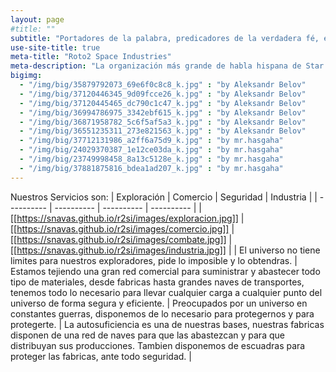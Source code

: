 ```yaml
---
layout: page
#title: ""
subtitle: "Portadores de la palabra, predicadores de la verdadera fé, en Roto2 creemos y por el luchamos"
use-site-title: true
meta-title: "Roto2 Space Industries"
meta-description: "La organización más grande de habla hispana de Star Citizen" 
bigimg:
  - "/img/big/35879792073_69e6f0c8c8_k.jpg" : "by Aleksandr Belov"
  - "/img/big/37120446345_9d09fcce26_k.jpg" : "by Aleksandr Belov"
  - "/img/big/37120445465_dc790c1c47_k.jpg" : "by Aleksandr Belov"
  - "/img/big/36994786975_3342ebf615_k.jpg" : "by Aleksandr Belov"
  - "/img/big/36871958782_5c6f5af5a3_k.jpg" : "by Aleksandr Belov"
  - "/img/big/36551235311_273e821563_k.jpg" : "by Aleksandr Belov"
  - "/img/big/37712131986_a2ff6a75d9_k.jpg" : "by mr.hasgaha"
  - "/img/big/24029370387_1e12ce03da_k.jpg" : "by mr.hasgaha"
  - "/img/big/23749998458_8a13c5128e_k.jpg" : "by mr.hasgaha"
  - "/img/big/37881875816_bdea1ad207_k.jpg" : "by mr.hasgaha"
---
```


Nuestros Servicios son:
| Exploración | Comercio | Seguridad | Industria |
| ---------- | ---------- | ---------- | ---------- |
| [[https://snavas.github.io/r2si/images/exploracion.jpg]]   | [[https://snavas.github.io/r2si/images/comercio.jpg]]   | [[https://snavas.github.io/r2si/images/combate.jpg]]  | [[https://snavas.github.io/r2si/images/industria.jpg]]   |
| El universo no tiene limites para nuestros exploradores, pide lo imposible y lo obtendras.    | Estamos tejiendo una gran red comercial para suministrar y abastecer todo tipo de materiales, desde fabricas hasta grandes naves de transportes, tenemos todo lo necesario para llevar cualquier carga a cualquier punto del universo de forma segura y eficiente.   | Preocupados por un universo en constantes guerras, disponemos de lo necesario para protegernos y para protegerte.   | La autosuficiencia es una de nuestras bases, nuestras fabricas disponen de una red de naves para que las abastezcan y para que distribuyan sus producciones. Tambien disponemos de escuadras para proteger las fabricas, ante todo seguridad.   |
